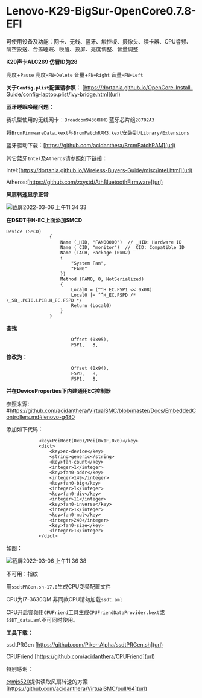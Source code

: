 # Lenovo-K29-BigSur-OpenCore0.7.8-EFI

可使用设备及功能：网卡、无线、蓝牙、触控板、摄像头、读卡器、CPU睿频、隔空投送、合盖睡眠、唤醒、投屏、亮度调整、音量调整

**K29声卡ALC269 仿冒ID为28**

亮度+`Pause`	亮度-`FN+Delete`	音量+`FN+Right`	音量-`FN+Left`


**关于`Config.plist`配置请参照：**
[https://dortania.github.io/OpenCore-Install-Guide/config-laptop.plist/ivy-bridge.html](url)


**蓝牙睡眠唤醒问题：**

我机型使用的无线网卡：`Broadcom94360HMB` 蓝牙芯片组`20702A3`

将`BrcmFirmwareData.kext`与`BrcmPatchRAM3.kext`安装到`/Library/Extensions`

蓝牙驱动下载：[https://github.com/acidanthera/BrcmPatchRAM](url)

其它蓝牙`Intel`及`Atheros`请参照如下链接：

Intel:[https://dortania.github.io/Wireless-Buyers-Guide/misc/intel.html](url)

Atheros:[https://github.com/zxystd/AthBluetoothFirmware](url)


**风扇转速显示正常**

![截屏2022-03-06 上午11 34 33](https://user-images.githubusercontent.com/86851841/156908108-6bffdabd-d46b-4a33-aae6-2169b5b258f2.png)

**在DSDT中H-EC上面添加SMCD**
```
Device (SMCD)
                {
                    Name (_HID, "FAN00000")  // _HID: Hardware ID
                    Name (_CID, "monitor")  // _CID: Compatible ID
                    Name (TACH, Package (0x02)
                    {
                        "System Fan", 
                        "FAN0"
                    })
                    Method (FAN0, 0, NotSerialized)
                    {
                        Local0 = (^^H_EC.FSP1 << 0x08)
                        Local0 |= ^^H_EC.FSPD /* \_SB_.PCI0.LPCB.H_EC.FSPD */
                        Return (Local0)
                    }
                }
```
**查找**
```
                        Offset (0x95), 
                        FSP1,   8, 
```
**修改为：**
```
                        Offset (0x94), 
                        FSPD,   8, 
                        FSP1,   8, 
```
**并在DeviceProperties下内建通用EC控制器**

参照来源: #https://github.com/acidanthera/VirtualSMC/blob/master/Docs/EmbeddedControllers.md#lenovo-g480

添加如下代码：

```
			<key>PciRoot(0x0)/Pci(0x1F,0x0)</key>
			<dict>
				<key>ec-device</key>
				<string>generic</string>
				<key>fan-count</key>
				<integer>1</integer>
				<key>fan0-addr</key>
				<integer>149</integer>
				<key>fan0-big</key>
				<integer>1</integer>
				<key>fan0-div</key>
				<integer>11</integer>
				<key>fan0-inverse</key>
				<integer>1</integer>
				<key>fan0-mul</key>
				<integer>240</integer>
				<key>fan0-size</key>
				<integer>1</integer>
			</dict>
```

如图：

![截屏2022-03-06 上午11 36 38](https://user-images.githubusercontent.com/86851841/156908140-7111beb5-dfd0-43e7-9fbb-0f80ae1e7e2e.png)

不可用：指纹

用`ssdtPRGen.sh-17.0`生成CPU变频配置文件

CPU为i7-3630QM 非同款CPU请勿加载`ssdt.aml`

CPU开启睿频用`CPUFriend`工具生成`CPUFriendDataProvider.kext`或`SSDT_data.aml`不可同时使用。

**工具下载：**

ssdtPRGen [https://github.com/Piker-Alpha/ssdtPRGen.sh](url)

CPUFriend [https://github.com/acidanthera/CPUFriend](url)

特别感谢：

[@mjs520](https://github.com/mjs520)提供读取风扇转速的方案[https://github.com/acidanthera/VirtualSMC/pull/64](url)
